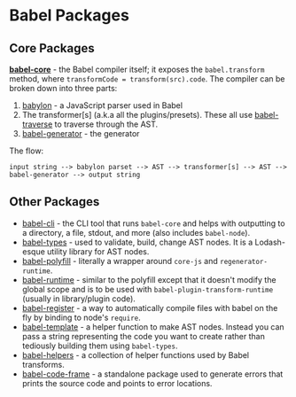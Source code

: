 # Babel Packages

## Core Packages

**[babel-core](https://github.com/babel/babel/blob/7.0/packages/babel-core)** - the Babel compiler itself; it exposes the `babel.transform` method, where `transformCode = transform(src).code`. The compiler can be broken down into three parts:

1. [babylon](https://github.com/babel/babylon) - a JavaScript parser used in Babel
2. The transformer[s] (a.k.a all the plugins/presets). These all use [babel-traverse](https://github.com/babel/babel/blob/7.0/packages/babel-traverse) to traverse through the AST.
3. [babel-generator](https://github.com/babel/babel/blob/7.0/packages/babel-generator) - the generator

The flow:

```
input string --> babylon parset --> AST --> transformer[s] --> AST --> babel-generator --> output string
```

## Other Packages

* [babel-cli](https://github.com/babel/babel/blob/7.0/packages/babel-cli) - the CLI tool that runs `babel-core` and helps with outputting to a directory, a file, stdout, and more (also includes `babel-node`).
* [babel-types](https://github.com/babel/babel/blob/7.0/packages/babel-types) - used to validate, build, change AST nodes. It is a Lodash-esque utility library for AST nodes.
* [babel-polyfill](https://github.com/babel/babel/blob/7.0/packages/babel-polyfill) - literally a wrapper around `core-js` and `regenerator-runtime`.
* [babel-runtime](https://github.com/babel/babel/blob/7.0/packages/babel-runtime) - similar to the polyfill except that it doesn't modify the global scope and is to be used with `babel-plugin-transform-runtime` (usually in library/plugin code).
* [babel-register](https://github.com/babel/babel/blob/7.0/packages/babel-register) - a way to automatically compile files with babel on the fly by binding to node's `require`.
* [babel-template](https://github.com/babel/babel/blob/7.0/packages/babel-template) - a helper function to make AST nodes. Instead you can pass a string representing the code you want to create rather than tediously building them using `babel-types`.
* [babel-helpers](https://github.com/babel/babel/blob/7.0/packages/babel-helpers) - a collection of helper functions used by Babel transforms.
* [babel-code-frame](https://github.com/babel/babel/blob/7.0/packages/babel-code-frame) - a standalone package used to generate errors that prints the source code and points to error locations.
